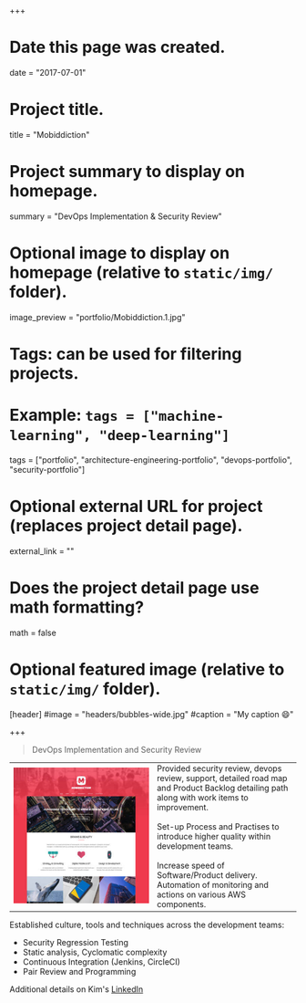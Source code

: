 +++
# Date this page was created.
date = "2017-07-01"

# Project title.
title = "Mobiddiction"

# Project summary to display on homepage.
summary = "DevOps Implementation &#38; Security Review"

# Optional image to display on homepage (relative to `static/img/` folder).
image_preview = "portfolio/Mobiddiction.1.jpg"

# Tags: can be used for filtering projects.
# Example: `tags = ["machine-learning", "deep-learning"]`
tags = ["portfolio", "architecture-engineering-portfolio", "devops-portfolio", "security-portfolio"]

# Optional external URL for project (replaces project detail page).
external_link = ""

# Does the project detail page use math formatting?
math = false

# Optional featured image (relative to `static/img/` folder).
[header]
#image = "headers/bubbles-wide.jpg"
#caption = "My caption :smile:"

+++


> DevOps Implementation and Security Review

<table>
   <tr>
      <td style="text-align: left; width: 50%"><img src="/img/portfolio/Mobiddiction.1.jpg"></td>
      <td style="text-align: left">
         Provided security review, devops review, support, detailed road map and Product Backlog detailing path along with work items to improvement.
         <br><br>
         Set-up Process and Practises to introduce higher quality within development teams.
         <br><br>
         Increase speed of Software/Product delivery.
         <br>
         Automation of monitoring and actions on various AWS components.
      </td>
   </tr>
</table>

Established culture, tools and techniques across the development teams:

* Security Regression Testing
* Static analysis, Cyclomatic complexity
* Continuous Integration (Jenkins, CircleCI)
* Pair Review and Programming

Additional details on Kim's [LinkedIn](https://www.linkedin.com/in/carterkim/)


